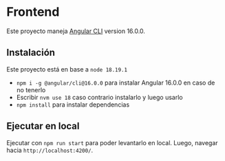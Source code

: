 # Frontend

Este proyecto maneja [Angular CLI](https://github.com/angular/angular-cli) version 16.0.0.

## Instalación
Este proyecto está en base a `node 18.19.1` 
- `npm i -g @angular/cli@16.0.0` para instalar Angular 16.0.0 en caso de no tenerlo
- Escribir `nvm use 18` caso contrario instalarlo y luego usarlo
- `npm install` para instalar dependencias

## Ejecutar en local

Ejecutar con `npm run start` para poder levantarlo en local. Luego, navegar hacia `http://localhost:4200/`. 

